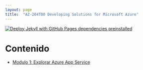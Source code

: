 ```yaml
---
layout: page
title:  "AZ-204T00 Developing Solutions for Microsoft Azure"
---
```


[![Deploy Jekyll with GitHub Pages dependencies preinstalled](https://github.com/ChristianGrimberg/educacionit-AZ204T00/actions/workflows/pages.yml/badge.svg?branch=main)](https://github.com/ChristianGrimberg/educacionit-AZ204T00/actions/workflows/pages.yml)

# Contenido

* [Modulo 1: Explorar Azure App Service](modulo1.md)